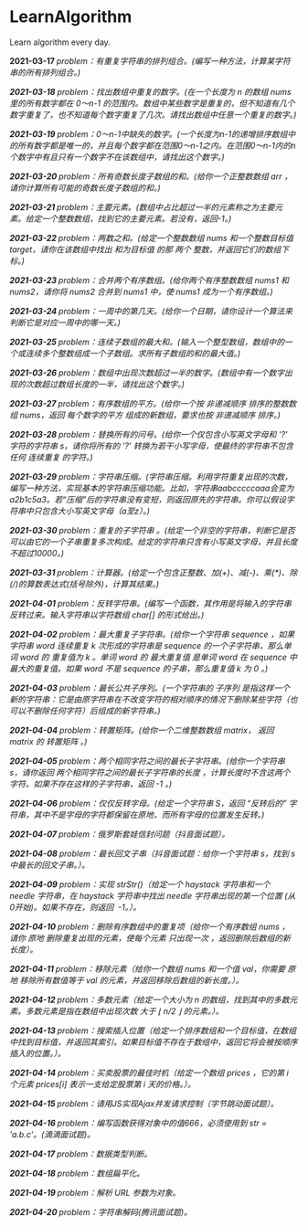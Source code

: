 # LearnAlgorithm
Learn algorithm every day.

<p><strong>2021-03-17 </strong><em>problem：有重复字符串的排列组合。</eem>(编写一种方法，计算某字符串的所有排列组合。)
</p>
<p><strong>2021-03-18 </strong><em>problem：找出数组中重复的数字。</em>(在一个长度为 n 的数组 nums 里的所有数字都在 0～n-1 的范围内。数组中某些数字是重复的，但不知道有几个数字重复了，也不知道每个数字重复了几次。请找出数组中任意一个重复的数字。)
</p>
<p><strong>2021-03-19 </strong><em>problem：0～n-1中缺失的数字。</em>(一个长度为n-1的递增排序数组中的所有数字都是唯一的，并且每个数字都在范围0～n-1之内。在范围0～n-1内的n个数字中有且只有一个数字不在该数组中，请找出这个数字。)
</p>
<p><strong>2021-03-20 </strong><em>problem：所有奇数长度子数组的和。</em>(给你一个正整数数组 arr ，请你计算所有可能的奇数长度子数组的和。)
</p>
<p><strong>2021-03-21 </strong><em>problem：主要元素。</em>(数组中占比超过一半的元素称之为主要元素。给定一个整数数组，找到它的主要元素。若没有，返回-1。)
</p>
<p><strong>2021-03-22 </strong><em>problem：两数之和。</stremong>(给定一个整数数组 nums 和一个整数目标值 target，请你在该数组中找出 和为目标值 的那 两个 整数，并返回它们的数组下标。)
</p>
<p><strong>2021-03-23 </strong><em>problem：合并两个有序数组。</em>(给你两个有序整数数组 nums1 和 nums2，请你将 nums2 合并到 nums1 中，使 nums1 成为一个有序数组。)
</p>    
<p><strong>2021-03-24 </strong><em>problem：一周中的第几天。</em>(给你一个日期，请你设计一个算法来判断它是对应一周中的哪一天。)
</p> 
<p><strong>2021-03-25 </strong><em>problem：连续子数组的最大和。</em>(输入一个整型数组，数组中的一个或连续多个整数组成一个子数组。求所有子数组的和的最大值。)
</p>  
<p><strong>2021-03-26 </strong><em>problem：数组中出现次数超过一半的数字。</em>(数组中有一个数字出现的次数超过数组长度的一半，请找出这个数字。)
</p>
<p><strong>2021-03-27 </strong><em>problem：有序数组的平方。</em>(给你一个按 非递减顺序 排序的整数数组 nums，返回 每个数字的平方 组成的新数组，要求也按 非递减顺序 排序。)
</p>
<p><strong>2021-03-28 </strong><em>problem：替换所有的问号。</em>(给你一个仅包含小写英文字母和 '?' 字符的字符串 s，请你将所有的 '?' 转换为若干小写字母，使最终的字符串不包含任何 连续重复 的字符。)
</p>
<p><strong>2021-03-29 </strong><em>problem：字符串压缩。</em>(字符串压缩。利用字符重复出现的次数，编写一种方法，实现基本的字符串压缩功能。比如，字符串aabcccccaaa会变为a2b1c5a3。若“压缩”后的字符串没有变短，则返回原先的字符串。你可以假设字符串中只包含大小写英文字母（a至z）。)
<p><strong>2021-03-30 </strong><em>problem：重复的子字符串
。</em>(给定一个非空的字符串，判断它是否可以由它的一个子串重复多次构成。给定的字符串只含有小写英文字母，并且长度不超过10000。)
</p>
<p><strong>2021-03-31 </strong><em>problem：计算器。</em>(给定一个包含正整数、加(+)、减(-)、乘(*)、除(/)的算数表达式(括号除外)，计算其结果。)
</p>
<p><strong>2021-04-01 </strong><em>problem：反转字符串。</em>(编写一个函数，其作用是将输入的字符串反转过来。输入字符串以字符数组 char[] 的形式给出。)
</p> 
<p><strong>2021-04-02 </strong><em>problem：最大重复子字符串。</em>(给你一个字符串 sequence ，如果字符串 word 连续重复 k 次形成的字符串是 sequence 的一个子字符串，那么单词 word 的 重复值为 k 。单词 word 的 最大重复值 是单词 word 在 sequence 中最大的重复值。如果 word 不是 sequence 的子串，那么重复值 k 为 0 。)
</p>
<p><strong>2021-04-03 </strong><em>problem：最长公共子序列。</em>(一个字符串的 子序列 是指这样一个新的字符串：它是由原字符串在不改变字符的相对顺序的情况下删除某些字符（也可以不删除任何字符）后组成的新字符串。)
</p>
<p><strong>2021-04-04 </strong><em>problem：转置矩阵。</em>(给你一个二维整数数组 matrix， 返回 matrix 的 转置矩阵 。)
</p>
<p><strong>2021-04-05 </strong><em>problem：两个相同字符之间的最长子字符串。</em>(给你一个字符串 s，请你返回 两个相同字符之间的最长子字符串的长度 ，计算长度时不含这两个字符。如果不存在这样的子字符串，返回 -1 。)
</p>
<p><strong>2021-04-06 </strong><em>problem：仅仅反转字母。</em>(给定一个字符串 S，返回 “反转后的” 字符串，其中不是字母的字符都保留在原地，而所有字母的位置发生反转。)
</p>
<p><strong>2021-04-07 </strong><em>problem：俄罗斯套娃信封问题（抖音面试题）。</em>
</p>
<p><strong>2021-04-08 </strong><em>problem：最长回文子串（抖音面试题：给你一个字符串 s，找到 s 中最长的回文子串。）。</em>
</p>
<p><strong>2021-04-09 </strong><em>problem：实现 strStr()（给定一个 haystack 字符串和一个 needle 字符串，在 haystack 字符串中找出 needle 字符串出现的第一个位置 (从0开始)。如果不存在，则返回  -1。）。</em>
</p>
<p><strong>2021-04-10 </strong><em>problem：删除有序数组中的重复项（给你一个有序数组 nums ，请你 原地 删除重复出现的元素，使每个元素 只出现一次 ，返回删除后数组的新长度）。</em>
</p>
<p><strong>2021-04-11 </strong><em>problem：移除元素（给你一个数组 nums 和一个值 val，你需要 原地 移除所有数值等于 val 的元素，并返回移除后数组的新长度。）。</em>
</p>
<p><strong>2021-04-12 </strong><em>problem：多数元素（给定一个大小为 n 的数组，找到其中的多数元素。多数元素是指在数组中出现次数 大于 ⌊ n/2 ⌋ 的元素。）。</em>
</p>
<p><strong>2021-04-13 </strong><em>problem：搜索插入位置（给定一个排序数组和一个目标值，在数组中找到目标值，并返回其索引。如果目标值不存在于数组中，返回它将会被按顺序插入的位置。）。</em>
</p> 
<p><strong>2021-04-14 </strong><em>problem：买卖股票的最佳时机（给定一个数组 prices ，它的第 i 个元素 prices[i] 表示一支给定股票第 i 天的价格。）。</em>
</p>
<p><strong>2021-04-15 </strong><em>problem：请用JS实现Ajax并发请求控制（字节跳动面试题）。</em>
</p>
<p><strong>2021-04-16 </strong><em>problem：编写函数获得对象中的值666，必须使用到 str = 'a.b.c'。(滴滴面试题)。</em>
</p>
<p><strong>2021-04-17 </strong><em>problem：数据类型判断。</em>
</p>
<p><strong>2021-04-18 </strong><em>problem：数组扁平化。</em>
</p>
<p><strong>2021-04-19 </strong><em>problem：解析 URL 参数为对象。</em>
</p>
<p><strong>2021-04-20 </strong><em>problem：字符串解码(腾讯面试题)。</em>
</p>